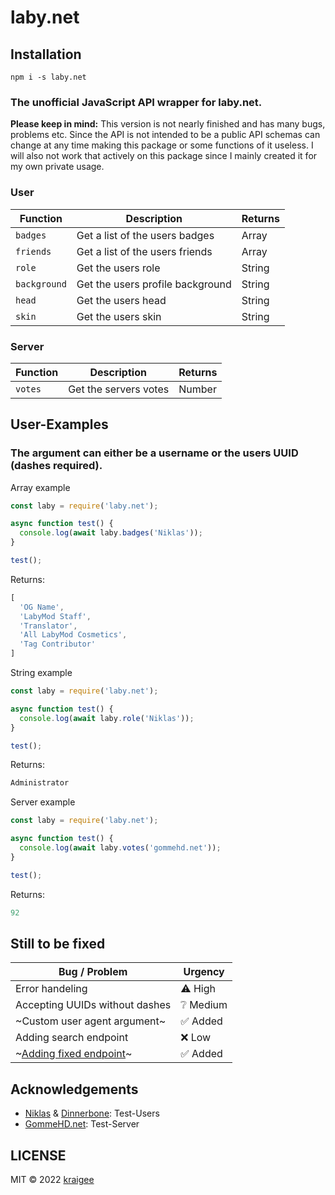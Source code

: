 # laby.net

## Installation
```
npm i -s laby.net
```
### The unofficial JavaScript API wrapper for laby.net.

**Please keep in mind:** This version is not nearly finished and has many bugs, problems etc. Since the API is not intended to be a public API schemas can change at any time making this package or some functions of it useless. I will also not work that actively on this package since I mainly created it for my own private usage.

### User

| Function | Description | Returns |
| -------- | ----------- | ------- |
| `badges` | Get a list of the users badges | Array |
| `friends` | Get a list of the users friends | Array |
| `role` | Get the users role | String |
| `background` | Get the users profile background | String |
| `head` | Get the users head | String |
| `skin` | Get the users skin | String |

### Server

| Function | Description | Returns |
| -------- | ----------- | ------- |
| `votes` | Get the servers votes | Number |

## User-Examples

### The argument can either be a username or the users UUID (dashes required).

Array example
```js
const laby = require('laby.net');

async function test() {
  console.log(await laby.badges('Niklas'));
}

test();
```
Returns: 
```js
[
  'OG Name',
  'LabyMod Staff',
  'Translator',
  'All LabyMod Cosmetics',
  'Tag Contributor'
]
```

String example
```js
const laby = require('laby.net');

async function test() {
  console.log(await laby.role('Niklas'));
}

test();
```
Returns: 
```js
Administrator
```

Server example
```js
const laby = require('laby.net');

async function test() {
  console.log(await laby.votes('gommehd.net'));
}

test();
```
Returns: 
```js
92
```

## Still to be fixed

| Bug / Problem | Urgency |
| ------------- | ------- |
| Error handeling | ⚠️ High |
| Accepting UUIDs without dashes | ❔ Medium |
| ~Custom user agent argument~ | ✅ Added |
| Adding search endpoint | ❌ Low |
| ~[Adding fixed endpoint](https://github.com/LabyMod/og-names/issues/63)~ | ✅ Added |

## Acknowledgements

* [Niklas](https://laby.net/@Niklas) & [Dinnerbone](https://laby.net/@Dinnerbone): Test-Users
* [GommeHD.net](https://laby.net/server/gommehd): Test-Server

## LICENSE
MIT © 2022 [kraigee](https://github.com/kraigee)
